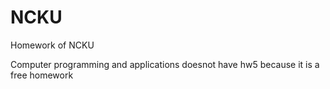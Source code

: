 # NCKU
Homework of NCKU 

Computer programming and applications doesnot have hw5 because it is a free homework
